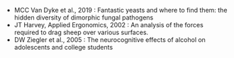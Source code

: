 * MCC Van Dyke et al., 2019 : Fantastic yeasts and where to find them: the hidden diversity of dimorphic fungal pathogens
* JT Harvey, Applied Ergonomics, 2002 : An analysis of the forces required to drag sheep over various surfaces.
* DW Ziegler et al., 2005 : The neurocognitive effects of alcohol on adolescents and college students
